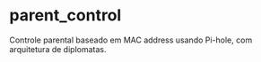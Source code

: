 # parent_control
Controle parental baseado em MAC address usando Pi-hole, com arquitetura de diplomatas.
